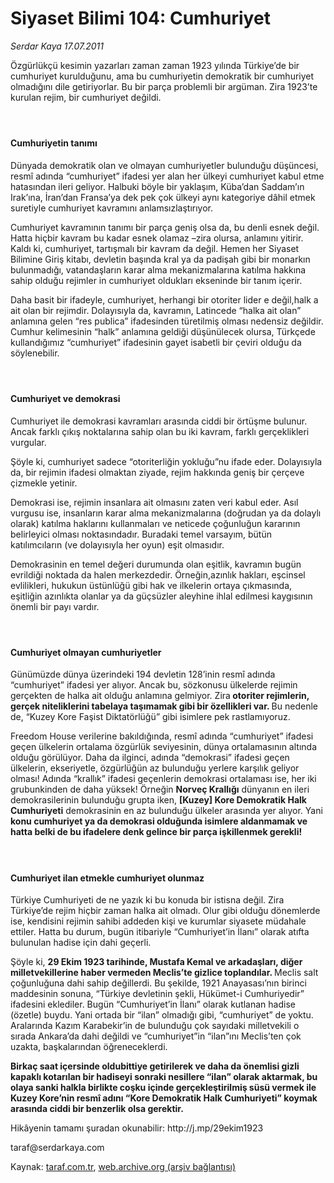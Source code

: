 # Siyaset Bilimi 104: Cumhuriyet

*Serdar Kaya 17.07.2011*

<div class="yazi"><p>Özgürlükçü kesimin yazarları zaman zaman 1923 yılında Türkiye’de bir cumhuriyet kurulduğunu, ama bu cumhuriyetin demokratik bir cumhuriyet olmadığını dile getiriyorlar. Bu bir parça problemli bir argüman. Zira 1923’te kurulan rejim, bir cumhuriyet değildi.</p>
<h4> </h4>
<h4>Cumhuriyetin tanımı</h4>
<p>Dünyada demokratik olan ve olmayan cumhuriyetler bulunduğu düşüncesi, resmî adında “cumhuriyet” ifadesi yer alan her ülkeyi cumhuriyet kabul etme hatasından ileri geliyor. Halbuki böyle bir yaklaşım, Küba’dan Saddam’ın Irak’ına, İran’dan Fransa’ya dek pek çok ülkeyi aynı kategoriye dâhil etmek suretiyle cumhuriyet kavramını anlamsızlaştırıyor.</p>
<p>Cumhuriyet kavramının tanımı bir parça geniş olsa da, bu denli esnek değil. Hatta hiçbir kavram bu kadar esnek olamaz –zira olursa, anlamını yitirir. Kaldı ki, cumhuriyet, tartışmalı bir kavram da değil. Hemen her Siyaset Bilimine Giriş kitabı, devletin başında kral ya da padişah gibi bir monarkın bulunmadığı, vatandaşların karar alma mekanizmalarına katılma hakkına sahip olduğu rejimler in cumhuriyet oldukları ekseninde bir tanım içerir.</p>
<p>Daha basit bir ifadeyle, cumhuriyet, herhangi bir otoriter lider e değil,halk a ait olan bir rejimdir. Dolayısıyla da, kavramın, Latincede “halka ait olan” anlamına gelen “res publica” ifadesinden türetilmiş olması nedensiz değildir. Cumhur kelimesinin “halk” anlamına geldiği düşünülecek olursa, Türkçede kullandığımız “cumhuriyet” ifadesinin gayet isabetli bir çeviri olduğu da söylenebilir.</p>
<h4> </h4>
<h4>Cumhuriyet ve demokrasi</h4>
<p>Cumhuriyet ile demokrasi kavramları arasında ciddi bir örtüşme bulunur. Ancak farklı çıkış noktalarına sahip olan bu iki kavram, farklı gerçeklikleri vurgular.</p>
<p>Şöyle ki, cumhuriyet sadece “otoriterliğin yokluğu”nu ifade eder. Dolayısıyla da, bir rejimin ifadesi olmaktan ziyade, rejim hakkında geniş bir çerçeve çizmekle yetinir.</p>
<p>Demokrasi ise, rejimin insanlara ait olmasını zaten veri kabul eder. Asıl vurgusu ise, insanların karar alma mekanizmalarına (doğrudan ya da dolaylı olarak) katılma haklarını kullanmaları ve neticede çoğunluğun kararının belirleyici olması noktasındadır. Buradaki temel varsayım, bütün katılımcıların (ve dolayısıyla her oyun) eşit olmasıdır.</p>
<p>Demokrasinin en temel değeri durumunda olan eşitlik, kavramın bugün evrildiği noktada da halen merkezdedir. Örneğin,azınlık hakları, eşcinsel evlilikleri, hukukun üstünlüğü gibi hak ve ilkelerin ortaya çıkmasında, eşitliğin azınlıkta olanlar ya da güçsüzler aleyhine ihlal edilmesi kaygısının önemli bir payı vardır.</p>
<h4> </h4>
<h4>Cumhuriyet olmayan cumhuriyetler</h4>
<p>Günümüzde dünya üzerindeki 194 devletin 128’inin resmî adında “cumhuriyet” ifadesi yer alıyor. Ancak bu, sözkonusu ülkelerde rejimin gerçekten de halka ait olduğu anlamına gelmiyor. Zira<strong> otoriter rejimlerin, gerçek niteliklerini tabelaya taşımamak gibi bir özellikleri var. </strong>Bu nedenle de, “Kuzey Kore Faşist Diktatörlüğü” gibi isimlere pek rastlamıyoruz.</p>
<p>Freedom House verilerine bakıldığında, resmî adında “cumhuriyet” ifadesi geçen ülkelerin ortalama özgürlük seviyesinin, dünya ortalamasının altında olduğu görülüyor. Daha da ilginci, adında “demokrasi” ifadesi geçen ülkelerin, ekseriyetle, özgürlüğün az bulunduğu yerlere karşılık geliyor olması! Adında “krallık” ifadesi geçenlerin demokrasi ortalaması ise, her iki grubunkinden de daha yüksek! Örneğin <strong>Norveç Krallığı</strong> dünyanın en ileri demokrasilerinin bulunduğu grupta iken, <strong>[Kuzey] Kore Demokratik Halk Cumhuriyeti</strong> demokrasinin en az bulunduğu ülkeler arasında yer alıyor. Yani<strong> konu cumhuriyet ya da demokrasi olduğunda isimlere aldanmamak ve hatta belki de bu ifadelere denk gelince bir parça işkillenmek gerekli!</strong></p>
<h4> </h4>
<h4>Cumhuriyet ilan etmekle cumhuriyet olunmaz</h4>
<p>Türkiye Cumhuriyeti de ne yazık ki bu konuda bir istisna değil. Zira Türkiye’de rejim hiçbir zaman halka ait olmadı. Olur gibi olduğu dönemlerde ise, kendisini rejimin sahibi addeden kişi ve kurumlar siyasete müdahale ettiler. Hatta bu durum, bugün itibariyle “Cumhuriyet’in İlanı” olarak atıfta bulunulan hadise için dahi geçerli.</p>
<p>Şöyle ki, <strong>29 Ekim 1923 tarihinde, Mustafa Kemal ve arkadaşları, diğer milletvekillerine haber vermeden Meclis’te gizlice toplandılar. </strong>Meclis salt çoğunluğuna dahi sahip değillerdi. Bu şekilde, 1921 Anayasası’nın birinci maddesinin sonuna, “Türkiye devletinin şekli, Hükümet-i Cumhuriyedir” ifadesini eklediler. Bugün “Cumhuriyet’in İlanı” olarak kutlanan hadise (özetle) buydu. Yani ortada bir “ilan” olmadığı gibi, “cumhuriyet” de yoktu. Aralarında Kazım Karabekir’in de bulunduğu çok sayıdaki milletvekili o sırada Ankara’da dahi değildi ve “cumhuriyet”in “ilan”ını Meclis’ten çok uzakta, başkalarından öğreneceklerdi.</p>
<p><strong>Birkaç saat içersinde oldubittiye getirilerek ve daha da önemlisi gizli kapaklı kotarılan bir hadiseyi sonraki nesillere “ilan” olarak aktarmak, bu olaya sanki halkla birlikte coşku içinde gerçekleştirilmiş süsü vermek ile Kuzey Kore’nin resmî adını “Kore Demokratik Halk Cumhuriyeti” koymak arasında ciddi bir benzerlik olsa gerektir.</strong></p>
<p>Hikâyenin tamamı şuradan okunabilir: http://j.mp/29ekim1923</p>
<p>taraf@serdarkaya.com</p>
</div>

Kaynak: [taraf.com.tr](http://www.taraf.com.tr:80/serdar-kaya/makale-siyaset-bilimi-104-cumhuriyet.htm), [web.archive.org (arşiv bağlantısı)](http://web.archive.org/web/20131213010733/http://www.taraf.com.tr:80/serdar-kaya/makale-siyaset-bilimi-104-cumhuriyet.htm)
